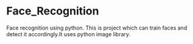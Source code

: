 # Face_Recognition
Face recognition using python.
    This is project which can train faces and detect it accordingly.It uses python image library.
    
   
